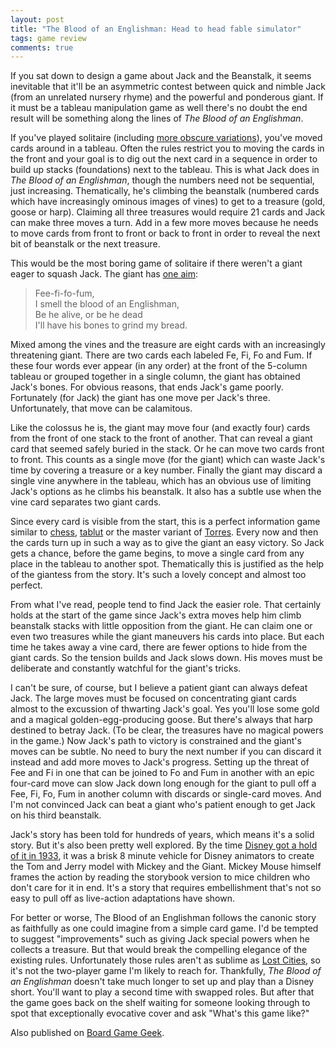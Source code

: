 ```yaml
---
layout: post
title: "The Blood of an Englishman: Head to head fable simulator"
tags: game review
comments: true
---
```


If you sat down to design a game about Jack and the Beanstalk, it
seems inevitable that it'll be an asymmetric contest between quick and
nimble Jack (from an unrelated nursery rhyme) and the powerful and
ponderous giant. If it must be a tableau manipulation game as well
there's no doubt the end result will be something along the lines of
_The Blood of an Englishman_.

If you've played solitaire (including [more obscure
variations](https://boardgamegeek.com/thread/2976943/enders-review-solitaire-games-youve-never-heard-of)),
you've moved cards around in a tableau. Often the rules restrict you
to moving the cards in the front and your goal is to dig out the next
card in a sequence in order to build up stacks (foundations) next to
the tableau. This is what Jack does in _The Blood of an Englishman_,
though the numbers need not be sequential, just
increasing. Thematically, he's climbing the beanstalk (numbered cards
which have increasingly ominous images of vines) to get to a treasure
(gold, goose or harp). Claiming all three treasures would require 21
cards and Jack can make three moves a turn. Add in a few more moves
because he needs to move cards from front to front or back to front in
order to reveal the next bit of beanstalk or the next treasure.

This would be the most boring game of solitaire if there weren't a
giant eager to squash Jack. The giant has [one
aim](https://en.wikipedia.org/wiki/Fee-fi-fo-fum):


> Fee-fi-fo-fum,  
> I smell the blood of an Englishman,  
> Be he alive, or be he dead  
> I'll have his bones to grind my bread.  

Mixed among the vines and the treasure are eight cards with an
increasingly threatening giant. There are two cards each labeled Fe,
Fi, Fo and Fum. If these four words ever appear (in any order) at the
front of the 5-column tableau or grouped together in a single column,
the giant has obtained Jack's bones. For obvious reasons, that ends
Jack's game poorly. Fortunately (for Jack) the giant has one move per
Jack's three. Unfortunately, that move can be calamitous.

Like the colossus he is, the giant may move four (and exactly four)
cards from the front of one stack to the front of another. That can
reveal a giant card that seemed safely buried in the stack. Or he can
move two cards front to front. This counts as a single move (for the
giant) which can waste Jack's time by covering a treasure or a key
number. Finally the giant may discard a single vine anywhere in the
tableau, which has an obvious use of limiting Jack's options as he
climbs his beanstalk. It also has a subtle use when the vine card
separates two giant cards.

Since every card is visible from the start, this is a perfect
information game similar to [chess](/2021/01/03/chess-review.html),
[tablut](/2022/05/05/tablut_review.html) or the master variant of
[Torres](/2023/10/02/torres.html). Every now and then the cards turn
up in such a way as to give the giant an easy victory. So Jack gets a
chance, before the game begins, to move a single card from any place
in the tableau to another spot. Thematically this is justified as the
help of the giantess from the story. It's such a lovely concept and
almost too perfect.

From what I've read, people tend to find Jack the easier role. That
certainly holds at the start of the game since Jack's extra moves help
him climb beanstalk stacks with little opposition from the giant. He
can claim one or even two treasures while the giant maneuvers his
cards into place. But each time he takes away a vine card, there are
fewer options to hide from the giant cards. So the tension builds and
Jack slows down. His moves must be deliberate and constantly watchful
for the giant's tricks.

I can't be sure, of course, but I believe a patient giant can always
defeat Jack. The large moves must be focused on concentrating giant
cards almost to the excussion of thwarting Jack's goal. Yes you'll
lose some gold and a magical golden-egg-producing goose. But there's
always that harp destined to betray Jack. (To be clear, the treasures
have no magical powers in the game.) Now Jack's path to victory is
constrained and the giant's moves can be subtle. No need to bury the
next number if you can discard it instead and add more moves to Jack's
progress. Setting up the threat of Fee and Fi in one that can be
joined to Fo and Fum in another with an epic four-card move can slow
Jack down long enough for the giant to pull off a Fee, Fi, Fo, Fum in
another column with discards or single-card moves. And I'm not
convinced Jack can beat a giant who's patient enough to get Jack on
his third beanstalk.

Jack's story has been told for hundreds of years, which means it's a
solid story. But it's also been pretty well explored. By the time
[Disney got a hold of it in
1933](https://en.wikipedia.org/wiki/Giantland), it was a brisk 8
minute vehicle for Disney animators to create the Tom and Jerry model
with Mickey and the Giant. Mickey Mouse himself frames the action by
reading the storybook version to mice children who don't care for it
in end. It's a story that requires embellishment that's not so easy to
pull off as live-action adaptations have shown.

For better or worse, The Blood of an Englishman follows the canonic
story as faithfully as one could imagine from a simple card game. I'd
be tempted to suggest "improvements" such as giving Jack special
powers when he collects a treasure. But that would break the
compelling elegance of the existing rules. Unfortunately those rules
aren't as sublime as [Lost Cities](/2021/12/07/lost_cities.html), so
it's not the two-player game I'm likely to reach for. Thankfully, _The
Blood of an Englishman_ doesn't take much longer to set up and play
than a Disney short. You'll want to play a second time with swapped
roles. But after that the game goes back on the shelf waiting for
someone looking through to spot that exceptionally evocative cover and
ask "What's this game like?"

Also published on [Board Game Geek](https://boardgamegeek.com/thread/3476041/article/45782013#45782013).
